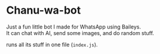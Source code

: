 # Chanu-wa-bot

Just a fun little bot I made for WhatsApp
using Baileys.  
It can chat with AI, send some images, and
do random stuff.

runs all its stuff in one file (`index.js`).  
